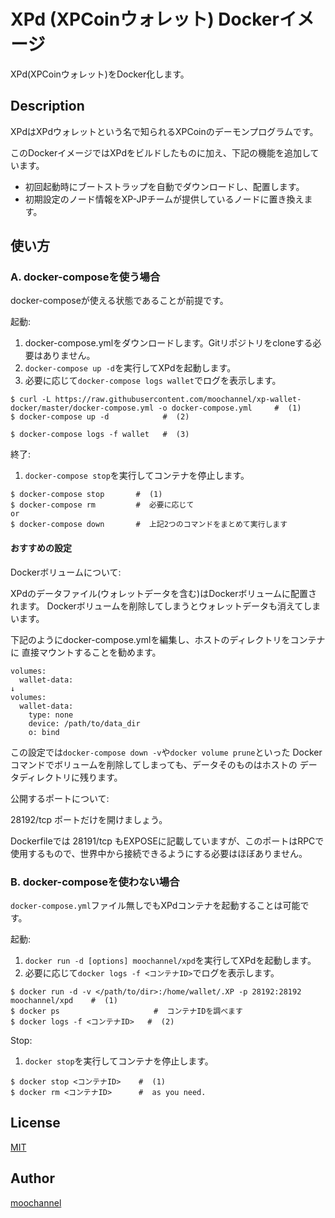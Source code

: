 # XPd (XPCoinウォレット) Dockerイメージ

XPd(XPCoinウォレット)をDocker化します。

## Description

XPdはXPdウォレットという名で知られるXPCoinのデーモンプログラムです。

このDockerイメージではXPdをビルドしたものに加え、下記の機能を追加しています。

- 初回起動時にブートストラップを自動でダウンロードし、配置します。
- 初期設定のノード情報をXP-JPチームが提供しているノードに置き換えます。

## 使い方

### A. docker-composeを使う場合

docker-composeが使える状態であることが前提です。

起動:

1. docker-compose.ymlをダウンロードします。Gitリポジトリをcloneする必要はありません。
1. `docker-compose up -d`を実行してXPdを起動します。
1. 必要に応じて`docker-compose logs wallet`でログを表示します。

```shell
$ curl -L https://raw.githubusercontent.com/moochannel/xp-wallet-docker/master/docker-compose.yml -o docker-compose.yml     #  (1)
$ docker-compose up -d            #  (2)

$ docker-compose logs -f wallet   #  (3)
```

終了:

1. `docker-compose stop`を実行してコンテナを停止します。

```shell
$ docker-compose stop       #  (1)
$ docker-compose rm         #  必要に応じて
or
$ docker-compose down       #  上記2つのコマンドをまとめて実行します
```

#### おすすめの設定

Dockerボリュームについて:

XPdのデータファイル(ウォレットデータを含む)はDockerボリュームに配置されます。
Dockerボリュームを削除してしまうとウォレットデータも消えてしまいます。

下記のようにdocker-compose.ymlを編集し、ホストのディレクトリをコンテナに
直接マウントすることを勧めます。

```
volumes:
  wallet-data:
↓
volumes:
  wallet-data:
    type: none
    device: /path/to/data_dir
    o: bind
```

この設定では`docker-compose down -v`や`docker volume prune`といった
Dockerコマンドでボリュームを削除してしまっても、データそのものはホストの
データディレクトリに残ります。

公開するポートについて:

28192/tcp ポートだけを開けましょう。

Dockerfileでは 28191/tcp もEXPOSEに記載していますが、このポートはRPCで
使用するもので、世界中から接続できるようにする必要はほぼありません。

### B. docker-composeを使わない場合

`docker-compose.yml`ファイル無しでもXPdコンテナを起動することは可能です。

起動:

1. `docker run -d [options] moochannel/xpd`を実行してXPdを起動します。
1. 必要に応じて`docker logs -f <コンテナID>`でログを表示します。

```shell
$ docker run -d -v </path/to/dir>:/home/wallet/.XP -p 28192:28192 moochannel/xpd    #  (1)
$ docker ps                     #  コンテナIDを調べます
$ docker logs -f <コンテナID>   #  (2)
```

Stop:

1. `docker stop`を実行してコンテナを停止します。

```shell
$ docker stop <コンテナID>    #  (1)
$ docker rm <コンテナID>      #  as you need.
```

## License

[MIT](https://github.com/moochannel/xp-wallet-docker/blob/master/LICENSE)

## Author

[moochannel](https://github.com/moochannel)
